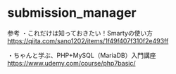 # submission_manager
参考
・これだけは知っておきたい！Smartyの使い方
https://qiita.com/sano1202/items/1f49f407f310f2e493ff

・ちゃんと学ぶ、PHP+MySQL（MariaDB）入門講座
https://www.udemy.com/course/php7basic/
